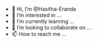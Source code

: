 - 👋 Hi, I’m @Hasitha-Eranda
- 👀 I’m interested in ...
- 🌱 I’m currently learning ...
- 💞️ I’m looking to collaborate on ...
- 📫 How to reach me ...

<!---
Hasitha-Eranda/Hasitha-Eranda is a ✨ special ✨ repository because its `README.md` (this file) appears on your GitHub profile.
You can click the Preview link to take a look at your changes.
--->
